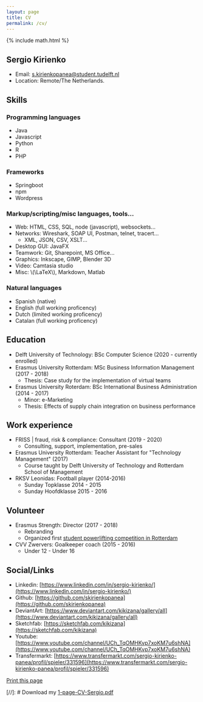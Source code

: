 ```yaml
---
layout: page
title: CV
permalink: /cv/
---
```

{% include math.html %}

## Sergio Kirienko
* Email: s.kirienkopanea@student.tudelft.nl
* Location: Remote/The Netherlands.

## Skills
### Programming languages
* Java
* Javascript
* Python
* R
* PHP
<!--More languages will go here as soon as I publish a github project. Then remove Natural language jitter to fit all in 1 page--> 

### Frameworks
* Springboot
* npm
* Wordpress
<!--Big data frameworks will go here-->

### Markup/scripting/misc languages, tools...
* Web: HTML, CSS, SQL, node (javascript), websockets...
* Networks: Wireshark, SOAP UI, Postman, telnet, tracert...
  * XML, JSON, CSV, XSLT...
* Desktop GUI: JavaFX
* Teamwork: Git, Sharepoint, MS Office...
* Graphics: Inkscape, GIMP, Blender 3D
* Video: Camtasia studio
* Misc: \\(\LaTeX\\), Markdown, Matlab

### Natural languages
* Spanish (native)
* English (full working proficency)
* Dutch (limited working proficency)
* Catalan (full working proficency)

## Education
* Delft University of Technology: BSc Computer Science (2020 - currently enrolled)
* Erasmus University Rotterdam: MSc Business Information Management (2017 - 2018)
  * Thesis: Case study for the implementation of virtual teams
* Erasmus University Roterdam: BSc International Business Administration (2014 - 2017)
  * Minor: e-Marketing
  * Thesis: Effects of supply chain integration on business performance

## Work experience
* FRISS \| fraud, risk & compliance: Consultant (2019 - 2020)
  * Consulting, support, implementation, pre-sales
* Erasmus University Rotterdam: Teacher Assistant for "Technology Management" (2017)
  * Course taught by Delft University of Technology and Rotterdam School of Management
* RKSV Leonidas: Football player (2014-2016)
  * Sunday Topklasse 2014 - 2015
  * Sunday Hoofdklasse 2015 - 2016

## Volunteer
* Erasmus Strength: Director (2017 - 2018)
  * Rebranding
  * Organized first [student powerlifting competition in Rotterdam](https://www.youtube.com/watch?v=qGqPqr8v-oY)
* CVV Zwervers: Goalkeeper coach (2015 - 2016)
  * Under 12 - Under 16

## Social/Links
* Linkedin: [https://www.linkedin.com/in/sergio-kirienko/](https://www.linkedin.com/in/sergio-kirienko/)
* Github: [https://github.com/skirienkopanea](https://github.com/skirienkopanea)
* DeviantArt: [https://www.deviantart.com/kikizana/gallery/all](https://www.deviantart.com/kikizana/gallery/all)
* Sketchfab: [https://sketchfab.com/kikizana](https://sketchfab.com/kikizana)
* Youtube: [https://www.youtube.com/channel/UCh_TqOMHKvp7xoKM7u6shNA](https://www.youtube.com/channel/UCh_TqOMHKvp7xoKM7u6shNA)
* Transfermarkt: [https://www.transfermarkt.com/sergio-kirienko-panea/profil/spieler/331596](https://www.transfermarkt.com/sergio-kirienko-panea/profil/spieler/331596)

<div class="noprint">
<a onclick="window.print();" href="#print">Print this page</a>
</div>

[//]: # Download my [1-page-CV-Sergio.pdf]("todo")
